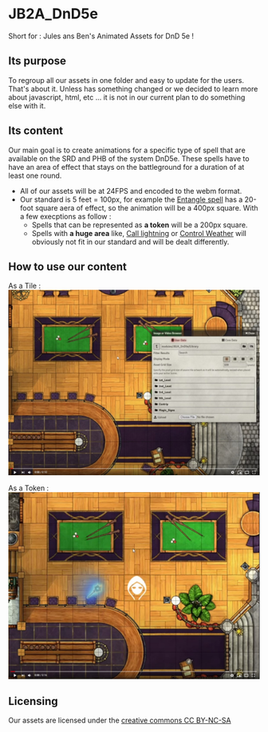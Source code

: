 # JB2A_DnD5e
Short for : Jules ans Ben's Animated Assets for DnD 5e !

## Its purpose
To regroup all our assets in one folder and easy to update for the users. That's about it.
Unless has something changed or we decided to learn more about javascript, html, etc ... it is not in our current plan to do something else with it.

## Its content
Our main goal is to create animations for a specific type of spell that are available on the SRD and PHB of the system DnD5e. These spells have to have an area of effect that stays on the battleground for a duration of at least one round.

- All of our assets will be at 24FPS and encoded to the webm format.
- Our standard is 5 feet = 100px, for example the [Entangle spell](https://www.dndbeyond.com/spells/entangle) has a 20-foot square aera of effect, so the animation will be a 400px square. With a few execptions as follow :
  - Spells that can be represented as **a token** will be a 200px square.
  - Spells with **a huge area** like, [Call lightning](https://www.dndbeyond.com/spells/call-lightning) or [Control Weather](https://www.dndbeyond.com/spells/control-weather) will obviously not fit in our standard and will be dealt differently.

## How to use our content

As a Tile :
[![Howtotile](img/howtotile.jpg)](https://youtu.be/RByZB6PLMwI)

As a Token :
[![Howtotoken](img/howtotoken.jpg)](https://youtu.be/Hi7yvUG4kk8)

## Licensing
Our assets are licensed under the [creative commons CC BY-NC-SA](https://creativecommons.org/licenses/by-nc-sa/4.0/)
